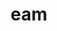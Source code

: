 ---
title: eam
meaning: her (accusative)
ch: five
pos: pronoun
abbgender: f.
abbgender2: fem.
gender: feminine
inactive: yes
ss1: yes
---